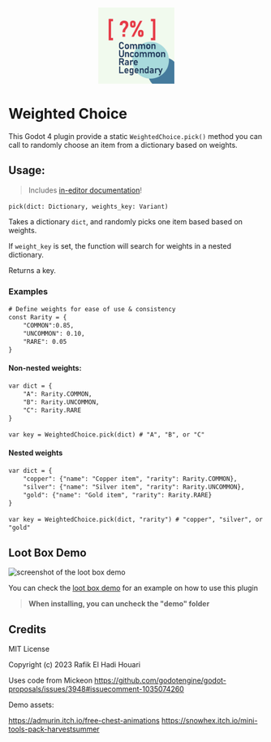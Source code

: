 <div align="center">
<img src="icon.png" width="150"/>
</div>

# Weighted Choice 


This Godot 4 plugin provide a static `WeightedChoice.pick()` method you can call to randomly choose an item from a dictionary based on weights. 


## Usage: 

> Includes [in-editor documentation](https://i.imgur.com/YAJ6XhG.png)!

`pick(dict: Dictionary, weights_key: Variant)`

Takes a dictionary `dict`, and randomly picks one item based based on weights. 

If `weight_key` is set, the function will search for weights in a nested dictionary.

Returns a key. 

### Examples

```gdscript
# Define weights for ease of use & consistency
const Rarity = {
    "COMMON":0.85,
    "UNCOMMON": 0.10,
    "RARE": 0.05
}
```

#### Non-nested weights:

```gdscript
var dict = {
    "A": Rarity.COMMON,
    "B": Rarity.UNCOMMON,
    "C": Rarity.RARE
}

var key = WeightedChoice.pick(dict) # "A", "B", or "C"
```

#### Nested weights

```gdscript
var dict = {
    "copper": {"name": "Copper item", "rarity": Rarity.COMMON},
    "silver": {"name": "Silver item", "rarity": Rarity.UNCOMMON},
    "gold": {"name": "Gold item", "rarity": Rarity.RARE}
}

var key = WeightedChoice.pick(dict, "rarity") # "copper", "silver", or "gold"

```

## Loot Box Demo

![screenshot of the loot box demo](https://i.imgur.com/Omk23Pc.png)

You can check the [loot box demo](https://github.com/rehhouari/WeightedChoice/tree/main/addons/weighted_choice/demo) for an example on how to use this plugin

> **When installing, you can uncheck the "demo" folder**

## Credits

MIT License

Copyright (c) 2023 Rafik El Hadi Houari

Uses code from Mickeon
https://github.com/godotengine/godot-proposals/issues/3948#issuecomment-1035074260

Demo assets:

https://admurin.itch.io/free-chest-animations
https://snowhex.itch.io/mini-tools-pack-harvestsummer
